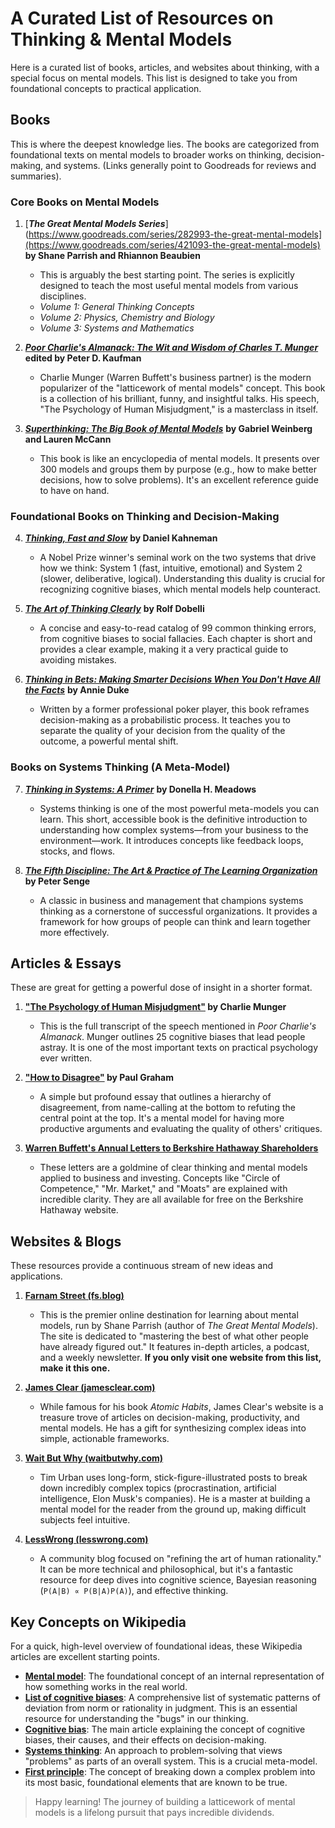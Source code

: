 # A Curated List of Resources on Thinking & Mental Models

Here is a curated list of books, articles, and websites about thinking, with a special focus on mental models. This list is designed to take you from foundational concepts to practical application.

## Books

This is where the deepest knowledge lies. The books are categorized from foundational texts on mental models to broader works on thinking, decision-making, and systems. (Links generally point to Goodreads for reviews and summaries).

### Core Books on Mental Models

1.  [***The Great Mental Models Series***](https://www.goodreads.com/series/282993-the-great-mental-models](https://www.goodreads.com/series/421093-the-great-mental-models) **by Shane Parrish and Rhiannon Beaubien**
    * This is arguably the best starting point. The series is explicitly designed to teach the most useful mental models from various disciplines.
    * *Volume 1: General Thinking Concepts*
    * *Volume 2: Physics, Chemistry and Biology*
    * *Volume 3: Systems and Mathematics*

2.  [***Poor Charlie's Almanack: The Wit and Wisdom of Charles T. Munger***](https://www.goodreads.com/book/show/84945.Poor_Charlie_s_Almanack) **edited by Peter D. Kaufman**
    * Charlie Munger (Warren Buffett's business partner) is the modern popularizer of the "latticework of mental models" concept. This book is a collection of his brilliant, funny, and insightful talks. His speech, "The Psychology of Human Misjudgment," is a masterclass in itself.

3.  [***Superthinking: The Big Book of Mental Models***](https://www.goodreads.com/book/show/43844933-superthinking) **by Gabriel Weinberg and Lauren McCann**
    * This book is like an encyclopedia of mental models. It presents over 300 models and groups them by purpose (e.g., how to make better decisions, how to solve problems). It's an excellent reference guide to have on hand.

### Foundational Books on Thinking and Decision-Making

4.  [***Thinking, Fast and Slow***](https://www.goodreads.com/book/show/11468377-thinking-fast-and-slow) **by Daniel Kahneman**
    * A Nobel Prize winner's seminal work on the two systems that drive how we think: System 1 (fast, intuitive, emotional) and System 2 (slower, deliberative, logical). Understanding this duality is crucial for recognizing cognitive biases, which mental models help counteract.

5.  [***The Art of Thinking Clearly***](https://www.goodreads.com/book/show/16248196-the-art-of-thinking-clearly) **by Rolf Dobelli**
    * A concise and easy-to-read catalog of 99 common thinking errors, from cognitive biases to social fallacies. Each chapter is short and provides a clear example, making it a very practical guide to avoiding mistakes.

6.  [***Thinking in Bets: Making Smarter Decisions When You Don't Have All the Facts***](https://www.goodreads.com/book/show/35532283-thinking-in-bets) **by Annie Duke**
    * Written by a former professional poker player, this book reframes decision-making as a probabilistic process. It teaches you to separate the quality of your decision from the quality of the outcome, a powerful mental shift.

### Books on Systems Thinking (A Meta-Model)

7.  [***Thinking in Systems: A Primer***](https://www.goodreads.com/book/show/3828902-thinking-in-systems) **by Donella H. Meadows**
    * Systems thinking is one of the most powerful meta-models you can learn. This short, accessible book is the definitive introduction to understanding how complex systems—from your business to the environment—work. It introduces concepts like feedback loops, stocks, and flows.

8.  [***The Fifth Discipline: The Art & Practice of The Learning Organization***](https://www.goodreads.com/book/show/6468.The_Fifth_Discipline) **by Peter Senge**
    * A classic in business and management that champions systems thinking as a cornerstone of successful organizations. It provides a framework for how groups of people can think and learn together more effectively.

## Articles & Essays

These are great for getting a powerful dose of insight in a shorter format.

1.  **["The Psychology of Human Misjudgment"](https://fs.blog/psychology-human-misjudgment/) by Charlie Munger**
    * This is the full transcript of the speech mentioned in *Poor Charlie's Almanack*. Munger outlines 25 cognitive biases that lead people astray. It is one of the most important texts on practical psychology ever written.

2.  **["How to Disagree"](http://www.paulgraham.com/disagree.html) by Paul Graham**
    * A simple but profound essay that outlines a hierarchy of disagreement, from name-calling at the bottom to refuting the central point at the top. It's a mental model for having more productive arguments and evaluating the quality of others' critiques.

3.  **[Warren Buffett's Annual Letters to Berkshire Hathaway Shareholders](https://www.berkshirehathaway.com/letters/letters.html)**
    * These letters are a goldmine of clear thinking and mental models applied to business and investing. Concepts like "Circle of Competence," "Mr. Market," and "Moats" are explained with incredible clarity. They are all available for free on the Berkshire Hathaway website.

## Websites & Blogs

These resources provide a continuous stream of new ideas and applications.

1.  **[Farnam Street (fs.blog)](https://fs.blog/)**
    * This is the premier online destination for learning about mental models, run by Shane Parrish (author of *The Great Mental Models*). The site is dedicated to "mastering the best of what other people have already figured out." It features in-depth articles, a podcast, and a weekly newsletter. **If you only visit one website from this list, make it this one.**

2.  **[James Clear (jamesclear.com)](https://jamesclear.com/)**
    * While famous for his book *Atomic Habits*, James Clear's website is a treasure trove of articles on decision-making, productivity, and mental models. He has a gift for synthesizing complex ideas into simple, actionable frameworks.

3.  **[Wait But Why (waitbutwhy.com)](https://waitbutwhy.com/)**
    * Tim Urban uses long-form, stick-figure-illustrated posts to break down incredibly complex topics (procrastination, artificial intelligence, Elon Musk's companies). He is a master at building a mental model for the reader from the ground up, making difficult subjects feel intuitive.

4.  **[LessWrong (lesswrong.com)](https://www.lesswrong.com/)**
    * A community blog focused on "refining the art of human rationality." It can be more technical and philosophical, but it's a fantastic resource for deep dives into cognitive science, Bayesian reasoning (`P(A|B) ∝ P(B|A)P(A)`), and effective thinking.

## Key Concepts on Wikipedia

For a quick, high-level overview of foundational ideas, these Wikipedia articles are excellent starting points.

* **[Mental model](https://en.wikipedia.org/wiki/Mental_model)**: The foundational concept of an internal representation of how something works in the real world.
* **[List of cognitive biases](https://en.wikipedia.org/wiki/List_of_cognitive_biases)**: A comprehensive list of systematic patterns of deviation from norm or rationality in judgment. This is an essential resource for understanding the "bugs" in our thinking.
* **[Cognitive bias](https://en.wikipedia.org/wiki/Cognitive_bias)**: The main article explaining the concept of cognitive biases, their causes, and their effects on decision-making.
* **[Systems thinking](https://en.wikipedia.org/wiki/Systems_thinking)**: An approach to problem-solving that views "problems" as parts of an overall system. This is a crucial meta-model.
* **[First principle](https://en.wikipedia.org/wiki/First_principle)**: The concept of breaking down a complex problem into its most basic, foundational elements that are known to be true.

> Happy learning! The journey of building a latticework of mental models is a lifelong pursuit that pays incredible dividends.
